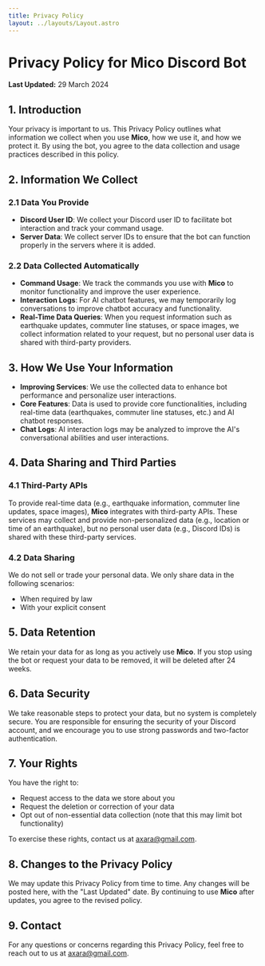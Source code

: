 ```yaml
---
title: Privacy Policy
layout: ../layouts/Layout.astro
---
```


# Privacy Policy for Mico Discord Bot

**Last Updated:** 29 March 2024

## 1. Introduction

Your privacy is important to us. This Privacy Policy outlines what information we collect when you use **Mico**, how we use it, and how we protect it. By using the bot, you agree to the data collection and usage practices described in this policy.

## 2. Information We Collect

### 2.1 Data You Provide

- **Discord User ID**: We collect your Discord user ID to facilitate bot interaction and track your command usage.
- **Server Data**: We collect server IDs to ensure that the bot can function properly in the servers where it is added.

### 2.2 Data Collected Automatically

- **Command Usage**: We track the commands you use with **Mico** to monitor functionality and improve the user experience.
- **Interaction Logs**: For AI chatbot features, we may temporarily log conversations to improve chatbot accuracy and functionality.
- **Real-Time Data Queries**: When you request information such as earthquake updates, commuter line statuses, or space images, we collect information related to your request, but no personal user data is shared with third-party providers.

## 3. How We Use Your Information

- **Improving Services**: We use the collected data to enhance bot performance and personalize user interactions.
- **Core Features**: Data is used to provide core functionalities, including real-time data (earthquakes, commuter line statuses, etc.) and AI chatbot responses.
- **Chat Logs**: AI interaction logs may be analyzed to improve the AI's conversational abilities and user interactions.

## 4. Data Sharing and Third Parties

### 4.1 Third-Party APIs

To provide real-time data (e.g., earthquake information, commuter line updates, space images), **Mico** integrates with third-party APIs. These services may collect and provide non-personalized data (e.g., location or time of an earthquake), but no personal user data (e.g., Discord IDs) is shared with these third-party services.

### 4.2 Data Sharing

We do not sell or trade your personal data. We only share data in the following scenarios:

- When required by law
- With your explicit consent

## 5. Data Retention

We retain your data for as long as you actively use **Mico**. If you stop using the bot or request your data to be removed, it will be deleted after 24 weeks.

## 6. Data Security

We take reasonable steps to protect your data, but no system is completely secure. You are responsible for ensuring the security of your Discord account, and we encourage you to use strong passwords and two-factor authentication.

## 7. Your Rights

You have the right to:

- Request access to the data we store about you
- Request the deletion or correction of your data
- Opt out of non-essential data collection (note that this may limit bot functionality)

To exercise these rights, contact us at axara@gmail.com.

## 8. Changes to the Privacy Policy

We may update this Privacy Policy from time to time. Any changes will be posted here, with the "Last Updated" date. By continuing to use **Mico** after updates, you agree to the revised policy.

## 9. Contact

For any questions or concerns regarding this Privacy Policy, feel free to reach out to us at axara@gmail.com.
